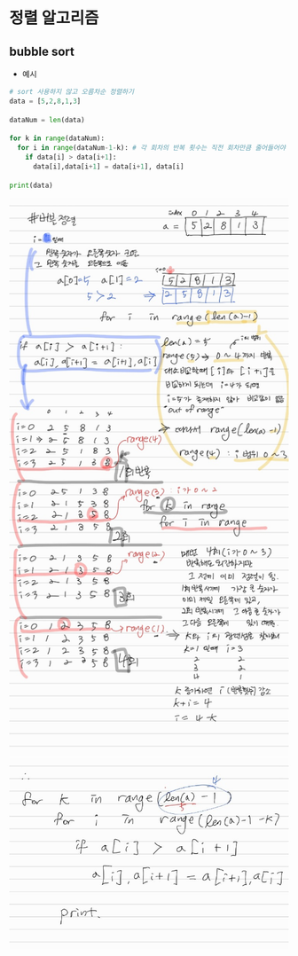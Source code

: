 # 정렬 알고리즘

## bubble sort
- 예시
```python
# sort 사용하지 않고 오름차순 정렬하기
data = [5,2,8,1,3]

dataNum = len(data)

for k in range(dataNum):
  for i in range(dataNum-1-k): # 각 회차의 반복 횟수는 직전 회차만큼 줄어들어야 함. 회차가 진행될 때마다 뒤에서부터 한개씩 정렬이 완료되기 때문
    if data[i] > data[i+1]:
      data[i],data[i+1] = data[i+1], data[i]

print(data)
```


![참고1](./bubble_sort1.jpg)
![참고2](./bubble_sort2.jpg)
